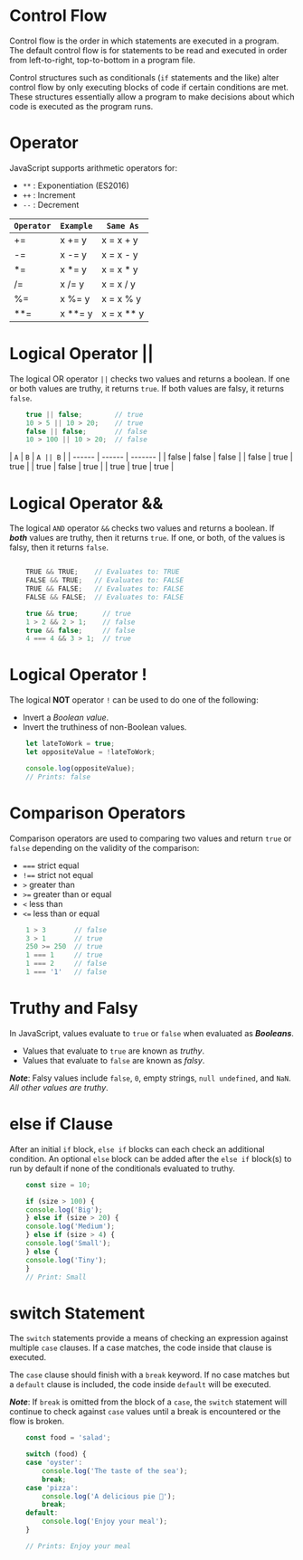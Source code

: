 # Control Flow

Control flow is the order in which statements are executed in a program. The default control flow is for statements to be read and executed in order from left-to-right, top-to-bottom in a program file.

Control structures such as conditionals (`if` statements and the like) alter control flow by only executing blocks of code if certain conditions are met. These structures essentially allow a program to make decisions about which code is executed as the program runs.

# Operator 

JavaScript supports arithmetic operators for:

* `**` : Exponentiation (ES2016)
* `++` : Increment
* `--` : Decrement

| `Operator` | `Example` | `Same As`  |
| ---------- | --------- | --------   |
|     +=     |   x += y  | x = x + y  |
|     -=     |   x -= y  | x = x - y  |
|     *=     |   x *= y  | x = x * y  |
|     /=     |   x /= y  | x = x / y  |
|     %=     |   x %= y  | x = x % y  |
|     **=    |   x **= y | x = x ** y |

# Logical Operator ||
The logical OR operator `||` checks two values and returns a boolean. If one or both values are truthy, it returns `true`. If both values are falsy, it returns `false`.

``` Javascript
    true || false;        // true
    10 > 5 || 10 > 20;    // true
    false || false;       // false
    10 > 100 || 10 > 20;  // false
```
| `A`    | `B`    | `A || B` |
| ------ | ------ | -------  |
| false  | false  |   false  |
| false  | true   |   true   |
| true   | false  |   true   |
| true   | true   |   true   |

# Logical Operator &&

The logical `AND` operator `&&` checks two values and returns a boolean. If ***both*** values are truthy, then it returns `true`. If one, or both, of the values is falsy, then it returns `false`.

``` Javascript

    TRUE && TRUE;    // Evaluates to: TRUE
    FALSE && TRUE;   // Evaluates to: FALSE
    TRUE && FALSE;   // Evaluates to: FALSE
    FALSE && FALSE;  // Evaluates to: FALSE

    true && true;      // true
    1 > 2 && 2 > 1;    // false
    true && false;     // false
    4 === 4 && 3 > 1;  // true
```

# Logical Operator !

The logical **NOT** operator `!` can be used to do one of the following:
* Invert a *Boolean value*.
* Invert the truthiness of non-Boolean values.
``` Javascript
    let lateToWork = true;
    let oppositeValue = !lateToWork;

    console.log(oppositeValue); 
    // Prints: false
```

# Comparison Operators

Comparison operators are used to comparing two values and return `true` or `false` depending on the validity of the comparison:

* `===` strict equal
* `!==` strict not equal
* `>` greater than
* `>=` greater than or equal
* `<` less than
* `<=` less than or equal
``` Javascript
    1 > 3       // false
    3 > 1       // true
    250 >= 250  // true
    1 === 1     // true
    1 === 2     // false
    1 === '1'   // false
```

# Truthy and Falsy

In JavaScript, values evaluate to `true` or `false` when evaluated as ***Booleans***.

* Values that evaluate to `true` are known as *truthy*.
* Values that evaluate to `false` are known as *falsy*.

***Note***: Falsy values include `false`, `0`, empty strings, `null undefined`, and `NaN`. *All other values are truthy*.

# else if Clause

After an initial `if` block, `else if` blocks can each check an additional condition. An optional `else` block can be added after the `else if` block(s) to run by default if none of the conditionals evaluated to truthy.
``` Javascript 
    const size = 10;

    if (size > 100) {
    console.log('Big');
    } else if (size > 20) {
    console.log('Medium');
    } else if (size > 4) {
    console.log('Small');
    } else {
    console.log('Tiny');
    }
    // Print: Small
```

# switch Statement

The `switch` statements provide a means of checking an expression against multiple `case` clauses. If a case matches, the code inside that clause is executed.

The `case` clause should finish with a `break` keyword. If no case matches but a `default` clause is included, the code inside `default` will be executed.

***Note***: If `break` is omitted from the block of a `case`, the `switch` statement will continue to check against `case` values until a break is encountered or the flow is broken.

``` Javascript 
    const food = 'salad';

    switch (food) {
    case 'oyster':
        console.log('The taste of the sea');
        break;
    case 'pizza':
        console.log('A delicious pie 🍕');
        break;
    default:
        console.log('Enjoy your meal');
    }

    // Prints: Enjoy your meal
```